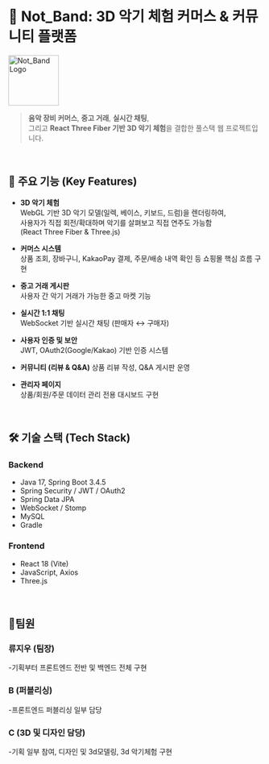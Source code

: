 # 🎵 Not_Band: 3D 악기 체험 커머스 & 커뮤니티 플랫폼

<p align="left">
  <img src="https://github.com/user-attachments/assets/259766c8-1abf-4a7c-b64b-5656d5ab85e1" alt="Not_Band Logo" width="100"/>
</p>

> **음악 장비 커머스**, **중고 거래**, **실시간 채팅**,  
> 그리고 **React Three Fiber 기반 3D 악기 체험**을 결합한 풀스택 웹 프로젝트입니다.

<br/>

## 📍 주요 기능 (Key Features)

- **3D 악기 체험**  
  WebGL 기반 3D 악기 모델(일렉, 베이스, 키보드, 드럼)을 렌더링하여,  
  사용자가 직접 회전/확대하며 악기를 살펴보고 직접 연주도 가능함  
  (React Three Fiber & Three.js)

- **커머스 시스템**  
  상품 조회, 장바구니, KakaoPay 결제, 주문/배송 내역 확인 등 쇼핑몰 핵심 흐름 구현

- **중고 거래 게시판**  
  사용자 간 악기 거래가 가능한 중고 마켓 기능

- **실시간 1:1 채팅**  
  WebSocket 기반 실시간 채팅 (판매자 ↔ 구매자)

- **사용자 인증 및 보안**  
  JWT, OAuth2(Google/Kakao) 기반 인증 시스템

- **커뮤니티 (리뷰 & Q&A)** 
  상품 리뷰 작성, Q&A 게시판 운영

- **관리자 페이지**  
  상품/회원/주문 데이터 관리 전용 대시보드 구현

<br/>

## 🛠️ 기술 스택 (Tech Stack)

### Backend
- Java 17, Spring Boot 3.4.5
- Spring Security / JWT / OAuth2
- Spring Data JPA
- WebSocket / Stomp
- MySQL
- Gradle

### Frontend
- React 18 (Vite)
- JavaScript, Axios
- Three.js

<br/>

## 👥팀원
### 류지우 (팀장)
-기획부터 프론트엔드 전반 및 백엔드 전체 구현
### B (퍼블리싱)
-프론트엔드 퍼블리싱 일부 담당
### C (3D 및 디자인 담당)
-기획 일부 참여, 디자인 및 3d모델링, 3d 악기체험 구현

